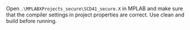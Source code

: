 Open `.\MPLABXProjects_secure\SCD41_secure.X` in MPLAB and make sure that the 
compiler settings in project properties are correct. Use clean and build before running.